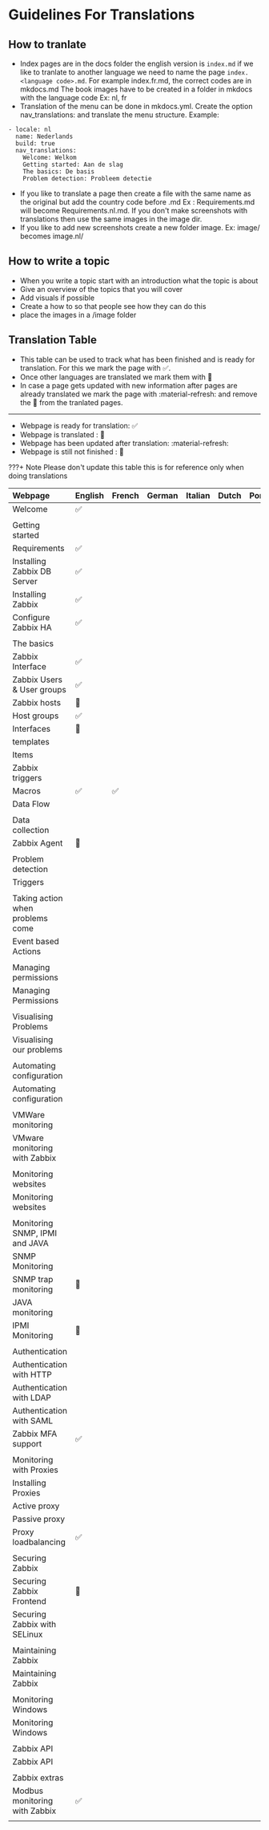 # Guidelines For Translations

## How to tranlate

- Index pages are in the docs folder the english version is ```index.md``` if we like to tranlate to another language we need to name the page ```index.<language code>.md```. For example index.fr.md, the correct codes are in mkdocs.md 
  The book images have to be created in a folder in mkdocs with the language code Ex: nl, fr
- Translation of the menu can be done in mkdocs.yml. Create the option nav_translations: and translate the menu structure.
  Example:
```
- locale: nl
  name: Nederlands
  build: true
  nav_translations:
    Welcome: Welkom
    Getting started: Aan de slag
    The basics: De basis
    Problem detection: Probleem detectie
```
- If you like to translate a page then create a file with the same name as the original but add the country code before .md Ex : Requirements.md will become Requirements.nl.md. If you don't make screenshots with translations then use the same images in the image dir.
- If you like to add new screenshots create a new folder image.<language code> Ex: image/ becomes image.nl/

## How to write a topic

- When you write a topic start with an introduction what the topic is about
- Give an overview of the topics that you will cover
- Add visuals if possible
- Create a how to so that people see how they can do this 
- place the images in a /image folder 




## Translation Table 

- This table can be used to track what has been finished and is ready for translation. For this we mark the page with :white_check_mark:. 
- Once other languages are translated we mark them with :checkered_flag:
- In case a page gets updated with new information after pages are already translated we mark the page with :material-refresh: and remove the :checkered_flag: from the tranlated pages.

---

- Webpage is ready for translation: :white_check_mark:
- Webpage is translated : :checkered_flag:
- Webpage has been updated after translation: :material-refresh:
- Webpage is still not finished : :construction:


???+ Note
    Please don't update this table this is for reference only when doing translations


| Webpage			| English          | French           | German           | Italian | Dutch | Portugese | Spanish | Thai | Chinese |
|:----				| ----	           | ----             | ----             | ----    | ----  | ----      | ----    |----  | ----    |
|Welcome			|:white_check_mark:|                  |                  |         |       |           |         |      |         |
|				|                  |                  |                  |         |       |           |         |      |         |
|Getting started                |         	   |                  |                  |         |       |           |         |      |         |
|Requirements      		|:white_check_mark:|                  |                  |         |       |           |         |      |         |
|Installing Zabbix DB Server	|:white_check_mark:|                  |                  |         |       |           |         |      |         |
|Installing Zabbix		|:white_check_mark:|                  |                  |         |       |           |         |      |         |
|Configure Zabbix HA		|:white_check_mark:|                  |                  |         |       |           |         |      |         |
|				|                  |                  |                  |         |       |           |         |      |         |
|The basics			|                  |                  |                  |         |       |           |         |      |         |
|Zabbix Interface		|:white_check_mark:|                  |                  |         |       |           |         |      |         |
|Zabbix Users & User groups	|:white_check_mark:|                  |                  |         |       |           |         |      |         |
|Zabbix hosts			|:construction:    |                  |                  |         |       |           |         |      |         |
|Host groups			|:white_check_mark:|                  |                  |         |       |           |         |      |         |
|Interfaces			|:construction:    |                  |                  |         |       |           |         |      |         |
|templates			|                  |                  |                  |         |       |           |         |      |         |
|Items				|                  |                  |                  |         |       |           |         |      |         |
|Zabbix triggers		|                  |                  |                  |         |       |           |         |      |         |
|Macros				|:white_check_mark:|:white_check_mark:|                  |         |       |           |         |      |         |
|Data Flow			|                  |                  |                  |         |       |           |         |      |         |
|				|                  |                  |                  |         |       |           |         |      |         |
|Data collection		|                  |                  |                  |         |       |           |         |      |         |
|Zabbix Agent			|:construction:    |                  |                  |         |       |           |         |      |         |
|				|                  |                  |                  |         |       |           |         |      |         |
|Problem detection		|                  |                  |                  |         |       |           |         |      |         |
|Triggers			|                  |                  |                  |         |       |           |         |      |         |
|				|                  |                  |                  |         |       |           |         |      |         |
|Taking action when problems come|                 |                  |                  |         |       |           |         |      |         |
|Event based Actions		|                  |                  |                  |         |       |           |         |      |         |
|				|                  |                  |                  |         |       |           |         |      |         |
|Managing permissions		|                  |                  |                  |         |       |           |         |      |         |
|Managing Permissions		|                  |                  |                  |         |       |           |         |      |         |
|				|                  |                  |                  |         |       |           |         |      |         |
|Visualising Problems		|                  |                  |                  |         |       |           |         |      |         |
|Visualising our problems	|                  |                  |                  |         |       |           |         |      |         |
|				|                  |                  |                  |         |       |           |         |      |         |
|Automating configuration	|                  |                  |                  |         |       |           |         |      |         |
|Automating configuration	|                  |                  |                  |         |       |           |         |      |         |
|				|                  |                  |                  |         |       |           |         |      |         |
|VMWare monitoring		|                  |                  |                  |         |       |           |         |      |         |
|VMware monitoring with Zabbix	|                  |                  |                  |         |       |           |         |      |         |
|				|                  |                  |                  |         |       |           |         |      |         |
|Monitoring websites		|                  |                  |                  |         |       |           |         |      |         |
|Monitoring websites		|                  |                  |                  |         |       |           |         |      |         |
|				|                  |                  |                  |         |       |           |         |      |         |
|Monitoring SNMP, IPMI and JAVA	|                  |                  |                  |         |       |           |         |      |         |
|SNMP Monitoring		|                  |                  |                  |         |       |           |         |      |         |
|SNMP trap monitoring		|:construction:    |                  |                  |         |       |           |         |      |         |
|JAVA monitoring		|                  |                  |                  |         |       |           |         |      |         |
|IPMI Monitoring		|:construction:    |                  |                  |         |       |           |         |      |         |
|				|                  |                  |                  |         |       |           |         |      |         |
|Authentication			|                  |                  |                  |         |       |           |         |      |         |
|Authentication with HTTP	|                  |                  |                  |         |       |           |         |      |         |
|Authentication with LDAP	|                  |                  |                  |         |       |           |         |      |         |
|Authentication with SAML	|                  |                  |                  |         |       |           |         |      |         |
|Zabbix MFA support		|:white_check_mark:|                  |                  |         |       |           |         |      |         |
|				|                  |                  |                  |         |       |           |         |      |         |
|Monitoring with Proxies	|                  |                  |                  |         |       |           |         |      |         |
|Installing Proxies		|                  |                  |                  |         |       |           |         |      |         |
|Active proxy			|                  |                  |                  |         |       |           |         |      |         |
|Passive proxy			|                  |                  |                  |         |       |           |         |      |         |
|Proxy loadbalancing		|:white_check_mark:|                  |                  |         |       |           |         |      |         |
|				|                  |                  |                  |         |       |           |         |      |         |
|Securing Zabbix		|                  |                  |                  |         |       |           |         |      |         |
|Securing Zabbix Frontend	|:construction:    |                  |                  |         |       |           |         |      |         |
|Securing Zabbix with SELinux	|                  |                  |                  |         |       |           |         |      |         |
|				|                  |                  |                  |         |       |           |         |      |         |
|Maintaining Zabbix		|                  |                  |                  |         |       |           |         |      |         |
|Maintaining Zabbix		|                  |                  |                  |         |       |           |         |      |         |
|				|                  |                  |                  |         |       |           |         |      |         |
|Monitoring Windows		|                  |                  |                  |         |       |           |         |      |         |
|Monitoring Windows		|                  |                  |                  |         |       |           |         |      |         |
|				|                  |                  |                  |         |       |           |         |      |         |
|Zabbix API			|                  |                  |                  |         |       |           |         |      |         |
|Zabbix API			|                  |                  |                  |         |       |           |         |      |         |
|                               |                  |                  |                  |         |       |           |         |      |         |
|Zabbix extras                  |                  |                  |                  |         |       |           |         |      |         |
|Modbus monitoring with Zabbix  |:white_check_mark:|                  |                  |         |       |           |         |      |         |
|                               |                  |                  |                  |         |       |           |         |      |         |
